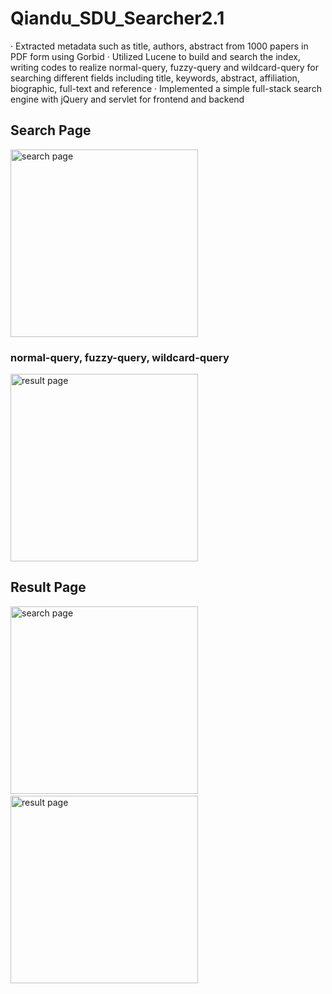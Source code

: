 # Qiandu_SDU_Searcher2.1

· Extracted metadata such as title, authors, abstract from 1000 papers in PDF form using Gorbid
· Utilized Lucene to build and search the index, writing codes to realize normal-query, fuzzy-query and wildcard-query
for searching different fields including title, keywords, abstract, affiliation, biographic, full-text and reference
· Implemented a simple full-stack search engine with jQuery and servlet for frontend and backend
<h2>Search Page</h2>
<div>
<img width="300" alt="search page" src="https://user-images.githubusercontent.com/110421938/195223661-c58f5c33-e17d-446d-b8c5-0046ea56d56c.png">
<h3>normal-query, fuzzy-query, wildcard-query</h3>
<img width="300" alt="result page" src="https://user-images.githubusercontent.com/110421938/195223711-5f32e2c8-35f0-46bf-9183-e989addd968f.png">
<h2>Result Page</h2>
<div>
<img width="300" alt="search page" src="https://user-images.githubusercontent.com/110421938/195223772-487709ef-940f-4130-ac9d-1563a6600edf.png">
&nbsp
<img width="300" alt="result page" src="https://user-images.githubusercontent.com/110421938/195223807-d65681f7-0024-4d2c-80bf-4a2c2317b555.png">

